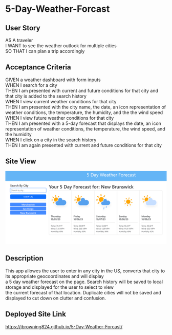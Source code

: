 # 5-Day-Weather-Forcast

## User Story

AS A traveler  
I WANT to see the weather outlook for multiple cities  
SO THAT I can plan a trip accordingly

## Acceptance Criteria

GIVEN a weather dashboard with form inputs  
WHEN I search for a city  
THEN I am presented with current and future conditions for that city and that city is added to the search history  
WHEN I view current weather conditions for that city  
THEN I am presented with the city name, the date, an icon representation of weather conditions, the temperature, the humidity, and the the wind speed  
WHEN I view future weather conditions for that city  
THEN I am presented with a 5-day forecast that displays the date, an icon representation of weather conditions, the temperature, the wind speed, and the humidity  
WHEN I click on a city in the search history  
THEN I am again presented with current and future conditions for that city

## Site View

![Weather Forecast Demo](./assets/images/5-day-weather-forecast-site-image.png)

## Description

This app allowes the user to enter in any city in the US, converts that city to its appropriate geocoordinates and will display  
a 5 day weather forecast on the page. Search history will be saved to local storage and displayed for the user to select to view  
the current forecast of that location. Duplicate cities will not be saved and displayed to cut down on clutter and confusion.

## Deployed Site Link

https://jbrowning824.github.io/5-Day-Weather-Forcast/
